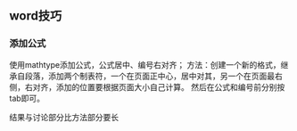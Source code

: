 ## word技巧
### 添加公式
使用mathtype添加公式，公式居中、编号右对齐；
方法：创建一个新的格式，继承自段落，添加两个制表符，一个在页面正中心，居中对其，另一个在页面最右侧，右对齐，添加的位置要根据页面大小自己计算。
然后在公式和编号前分别按tab即可。


结果与讨论部分比方法部分要长